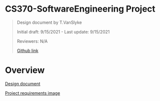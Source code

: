 # CS370-SoftwareEngineering Project

> Design document by T.VanSlyke
>
> Initial draft: 9/15/2021 - Last update: 9/15/2021
> 
> Reviewers: N/A
>
> [Github link](https://github.com/trentv4/CS370-SoftwareEngineering)

# Overview

[Design document](https://docs.google.com/document/d/1gYEqKsX7-bFS0qfd3JbI5buF9eBmvD9uDNgfBKHmUww/edit?usp=sharing)

[Project requirements image](https://media.discordapp.net/attachments/881975639568171081/882318797158113320/Capture.PNG)

